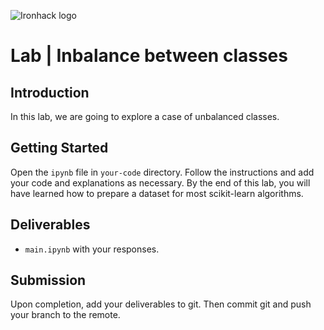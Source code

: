 ![Ironhack logo](https://i.imgur.com/1QgrNNw.png)

# Lab | Inbalance between classes

## Introduction

In this lab, we are going to explore a case of unbalanced classes. 

## Getting Started

Open the `ipynb` file in `your-code` directory. Follow the instructions and add your code and explanations as necessary. By the end of this lab, you will have learned how to prepare a dataset for most scikit-learn algorithms.

## Deliverables

- `main.ipynb` with your responses.

## Submission

Upon completion, add your deliverables to git. Then commit git and push your branch to the remote.